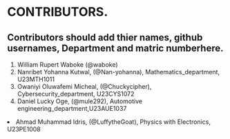 # CONTRIBUTORS.
## Contributors should add thier names, github usernames, Department and matric numberhere.
<ol>
<li>William Rupert Waboke (@waboke)
<li>Nanribet Yohanna Kutwal, (@Nan-yohanna), Mathematics_department, U23MTH1011</li>
<li>Owaniyi Oluwafemi Micheal, (@Chuckycipher), Cybersecurity_department, U23CYS1072</li>
<li>Daniel Lucky Oge, (@mule292), Automotive engineering_department,U23AUE1037</li>
</ol>
<li>Ahmad Muhammad Idris, (@LuffytheGoat), Physics with Electronics, U23PE1008</li>
